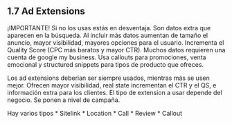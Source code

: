 ## 1.7 Ad Extensions

¡IMPORTANTE! Si no los usas estás en desventaja. Son datos extra que
aparecen en la búsqueda. Al incluir más datos aumentan de tamaño el
anuncio, mayor visibilidad, mayores opciones para el usuario. Incrementa
el Quality Score (CPC más baratos y mayor CTR). Muchos datos requieren
una cuenta de google my business. Usa callouts para promociones, venta
emocional y structured snippets para tipos de producto que ofreces.

Los ad extensions deberian ser siempre usados, mientras más se usen
mejor. Ofrecen mayor visibilidad, real state incrementan el CTR y el QS,
e información extra para los clientes. El tipo de extension a usar
depende del negocio. Se ponen a nivel de campaña.

Hay varios tipos \* Sitelink \* Location \* Call \* Review \* Callout

